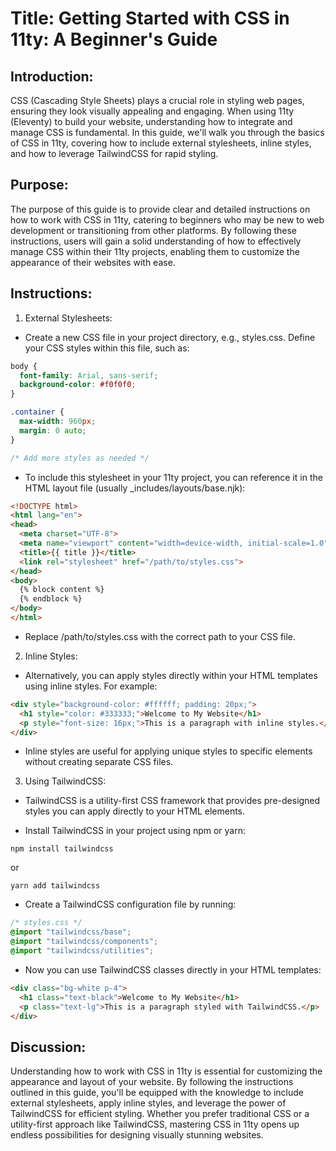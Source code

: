 # Title: Getting Started with CSS in 11ty: A Beginner's Guide

## Introduction:
CSS (Cascading Style Sheets) plays a crucial role in styling web pages, ensuring they look visually appealing and engaging. When using 11ty (Eleventy) to build your website, understanding how to integrate and manage CSS is fundamental. In this guide, we'll walk you through the basics of CSS in 11ty, covering how to include external stylesheets, inline styles, and how to leverage TailwindCSS for rapid styling.

## Purpose:
The purpose of this guide is to provide clear and detailed instructions on how to work with CSS in 11ty, catering to beginners who may be new to web development or transitioning from other platforms. By following these instructions, users will gain a solid understanding of how to effectively manage CSS within their 11ty projects, enabling them to customize the appearance of their websites with ease.

## Instructions:

1. External Stylesheets:

- Create a new CSS file in your project directory, e.g., styles.css.
Define your CSS styles within this file, such as:

```css
body {
  font-family: Arial, sans-serif;
  background-color: #f0f0f0;
}

.container {
  max-width: 960px;
  margin: 0 auto;
}

/* Add more styles as needed */

```
- To include this stylesheet in your 11ty project, you can reference it in the HTML layout file (usually _includes/layouts/base.njk):

```html
<!DOCTYPE html>
<html lang="en">
<head>
  <meta charset="UTF-8">
  <meta name="viewport" content="width=device-width, initial-scale=1.0">
  <title>{{ title }}</title>
  <link rel="stylesheet" href="/path/to/styles.css">
</head>
<body>
  {% block content %}
  {% endblock %}
</body>
</html>
```
- Replace /path/to/styles.css with the correct path to your CSS file.

2. Inline Styles:
- Alternatively, you can apply styles directly within your HTML templates using inline styles. For example:

```html
<div style="background-color: #ffffff; padding: 20px;">
  <h1 style="color: #333333;">Welcome to My Website</h1>
  <p style="font-size: 16px;">This is a paragraph with inline styles.</p>
</div>
```
- Inline styles are useful for applying unique styles to specific elements without creating separate CSS files.

3. Using TailwindCSS:
- TailwindCSS is a utility-first CSS framework that provides pre-designed styles you can apply directly to your HTML elements.

- Install TailwindCSS in your project using npm or yarn:

```
npm install tailwindcss
```
or 
```
yarn add tailwindcss
```
- Create a TailwindCSS configuration file by running:
```css
/* styles.css */
@import "tailwindcss/base";
@import "tailwindcss/components";
@import "tailwindcss/utilities";
```
- Now you can use TailwindCSS classes directly in your HTML templates:
```html
<div class="bg-white p-4">
  <h1 class="text-black">Welcome to My Website</h1>
  <p class="text-lg">This is a paragraph styled with TailwindCSS.</p>
</div>
```
## Discussion:
Understanding how to work with CSS in 11ty is essential for customizing the appearance and layout of your website. By following the instructions outlined in this guide, you'll be equipped with the knowledge to include external stylesheets, apply inline styles, and leverage the power of TailwindCSS for efficient styling. Whether you prefer traditional CSS or a utility-first approach like TailwindCSS, mastering CSS in 11ty opens up endless possibilities for designing visually stunning websites.